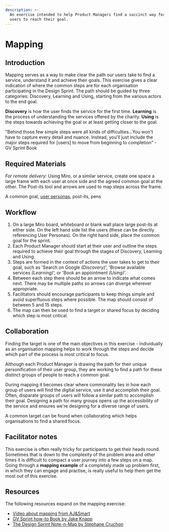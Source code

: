 ```yaml
---
description: >-
  An exercise intended to help Product Managers find a succinct way for their
  users to reach their goal.
---
```


# Mapping

## Introduction

Mapping serves as a way to make clear the path our users take to find a service, understand it and achieve their goals. This exercise gives a clear indication of where the common steps are for each organisation participating in the Design Sprint. The path should be guided by three categories: Discovery, Learning and Using, starting from the various actors to the end goal.

**Discovery** is how the user finds the service for the first time. **Learning** is the process of understanding the services offered by the charity. **Using** is the steps towards achieving the goal or at least getting closer to the goal.

"Behind those few simple steps were all kinds of difficulties...You won't have to capture every detail and nuance. Instead, you'll just include the major steps required for \[users\] to move from beginning to completion" - GV Sprint Book

## Required Materials

_For remote delivery:_ Using Miro, or a similar service, create one space a large frame with each user at once side and the agreed common goal at the other. The Post-its tool and arrows are used to map steps across the frame.

A common goal, [user personas](https://github.com/prodmgmtprog/Product-Management-Curriculum/tree/4b903f5b4e31238530a34f4ac51bab39c8bf81f2/list-of-exercises/user-personas/README.md), post-its, pens

## Workflow

1. On a large Miro board, whiteboard or blank wall place large post-its at either side. On the left hand side list the users \(these can be directly referencing User Personas\). On the right hand side, place the common goal for the sprint.
2. Each Product Manager should start at their user and outline the steps required to achieve their goal through the stages of Discovery, Learning and Using.
3. Steps are formed in the context of actions the user takes to get to their goal, such as 'Search on Google _\(Discovery\)_', 'Browse available services _\(Learning\)_', or 'Book an appointment _\(Using\)_'.
4. Between each step there should be an arrow to indicate what comes next. There may be multiple paths so arrows can diverge wherever appropriate.
5. Facilitators should encourage participants to keep things simple and avoid superfluous steps where possible. The map should consist of between 5 and 15 steps.
6. The map can then be used to find a target or shared focus by deciding which step is most critical.

## Collaboration

Finding the target is one of the main objectives in this exercise - individually as an organisation mapping helps to work through the steps and decide which part of the process is most critical to focus.

Although each Product Manager is drawing the path for their unique personification of their user group, they are working to find a path for these distinct groups of people to reach a common goal.

During mapping it becomes clear where commonality lies in how each group of users will find the digital service, use it and accomplish their goal. Often, disparate groups of users will follow a similar path to accomplish their goal. Designing a path for many groups opens up the accessibility of the service and ensures we're designing for a diverse range of users.

A common target can be found when collaborating which helps organisations to find a shared focus.

## Facilitator notes

This exercise is often really tricky for participants to get their heads round. Sometimes that is down to the complexity of the problem area and other times it is difficult to compact a user journey into a few steps on a map. Going through a **mapping example** of a completely made up problem first, in which they can engage and practise, is really useful to help them get the most out of this exercise.

## Resources

The following resources expand on the mapping exercise:

* [Video about mapping from AJ&Smart](https://www.youtube.com/watch?v=JTqCR84fzeg&ab_channel=AJ%26Smart)
* [GV Sprint how-to Book by Jake Knapp](https://library.gv.com/sprint-week-monday-4bf0606b5c81)
* [The Design Sprint Note-n-Map by Stéphane Cruchon](https://sprintstories.com/the-design-sprint-note-n-map-a9bf0ca88f51)


